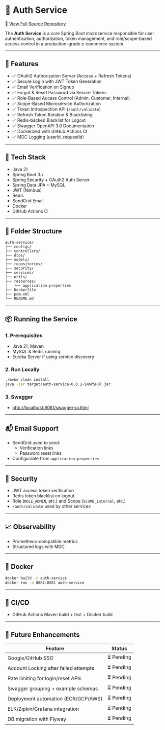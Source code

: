 # 🔐 Auth Service

🔗 [View Full Source Repository](https://github.com/Aayush20/auth-service)

The **Auth Service** is a core Spring Boot microservice responsible for user authentication, authorization, token management, and role/scope-based access control in a production-grade e-commerce system.

---

## 🚀 Features

- ✅ OAuth2 Authorization Server (Access + Refresh Tokens)
- ✅ Secure Login with JWT Token Generation
- ✅ Email Verification on Signup
- ✅ Forgot & Reset Password via Secure Tokens
- ✅ Role-Based Access Control (Admin, Customer, Internal)
- ✅ Scope-Based Microservice Authorization
- ✅ Token Introspection API (`/auth/validate`)
- ✅ Refresh Token Rotation & Blacklisting
- ✅ Redis-backed Blacklist for Logout
- ✅ Swagger OpenAPI 3.0 Documentation
- ✅ Dockerized with GitHub Actions CI
- ✅ MDC Logging (userId, requestId)

---

## 🧰 Tech Stack

- Java 21
- Spring Boot 3.x
- Spring Security + OAuth2 Auth Server
- Spring Data JPA + MySQL
- JWT (Nimbus)
- Redis
- SendGrid Email
- Docker
- GitHub Actions CI

---

## 📂 Folder Structure

```
auth-service/
├── configs/
├── controllers/
├── dtos/
├── models/
├── repositories/
├── security/
├── services/
├── utils/
├── resources/
│   └── application.properties
├── Dockerfile
├── pom.xml
└── README.md
```

---

## 📦 Running the Service

### 1. Prerequisites

- Java 21, Maven
- MySQL & Redis running
- Eureka Server if using service discovery

### 2. Run Locally

```bash
./mvnw clean install
java -jar target/auth-service-0.0.1-SNAPSHOT.jar
```

### 3. Swagger

- [http://localhost:8081/swagger-ui.html](http://localhost:8081/swagger-ui.html)

---

## 📬 Email Support

- SendGrid used to send:
    - Verification links
    - Password reset links
- Configurable from `application.properties`

---

## 🔐 Security

- JWT access token verification
- Redis token blacklist on logout
- Role (`ROLE_ADMIN`, etc.) and Scope (`SCOPE_internal`, etc.)
- `/auth/validate` used by other services

---

## 📈 Observability

- Prometheus-compatible metrics
- Structured logs with MDC

---

## 🐳 Docker

```bash
docker build -t auth-service .
docker run -p 8081:8081 auth-service
```

---

## 🚀 CI/CD

- GitHub Actions Maven build + test + Docker build

---

## 🧠 Future Enhancements

| Feature                              | Status   |
|--------------------------------------|----------|
| Google/GitHub SSO                    | ⏳ Pending |
| Account Locking after failed attempts| ⏳ Pending |
| Rate limiting for login/reset APIs   | ⏳ Pending |
| Swagger grouping + example schemas   | ⏳ Pending |
| Deployment automation (ECR/GCP/AWS)  | ⏳ Pending |
| ELK/Zipkin/Grafana integration       | ⏳ Pending |
| DB migration with Flyway             | ⏳ Pending |
